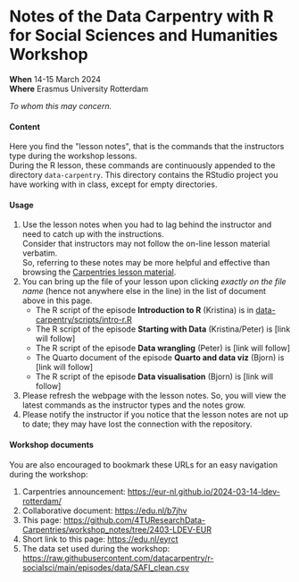 # Notes of the Data Carpentry with R for Social Sciences and Humanities Workshop 

**When** 14-15 March 2024  
**Where** Erasmus University Rotterdam

_To whom this may concern._ 

#### Content

Here you find the "lesson notes", that is the commands that the instructors type during the workshop lessons.  
During the R lesson, these commands are continuously appended to the directory `data-carpentry`.
This directory contains the RStudio project you have working with in class, except for empty directories.

#### Usage

1. Use the lesson notes when you had to lag behind the instructor and need to catch up with the instructions.  
Consider that instructors may not follow the on-line lesson material verbatim.  
So, referring to these notes may be more helpful and effective than browsing the [Carpentries lesson material](https://datacarpentry.org/r-socialsci/index.html).  
2. You can bring up the file of your lesson upon clicking _exactly on the file name_ (hence not anywhere else in the line) in the list of document above in this page.  
    * The R script of the episode **Introduction to R** (Kristina)  is in [data-carpentry/scripts/intro-r.R](/data-carpentry/scripts/intro-r.R)
    * The R script of the episode **Starting with Data** (Kristina/Peter) is [link will follow]
    * The R script of the episode **Data wrangling** (Peter) is [link will follow]
    * The Quarto document of the episode **Quarto and data viz** (Bjorn) is [link will follow]
    * The R script of the episode **Data visualisation** (Bjorn) is [link will follow]
3. Please refresh the webpage with the lesson notes. So, you will view the latest commands as the instructor types and the notes grow.
4. Please notify the instructor if you notice that the lesson notes are not up to date; they may have lost the connection with the repository.

#### Workshop documents
You are also encouraged to bookmark these URLs for an easy navigation during the workshop:

1. Carpentries announcement: https://eur-nl.github.io/2024-03-14-ldev-rotterdam/
2. Collaborative document: https://edu.nl/b7jhv
3. This page: https://github.com/4TUResearchData-Carpentries/workshop_notes/tree/2403-LDEV-EUR
4. Short link to this page: https://edu.nl/eyrct
5. The data set used during the workshop: https://raw.githubusercontent.com/datacarpentry/r-socialsci/main/episodes/data/SAFI_clean.csv
